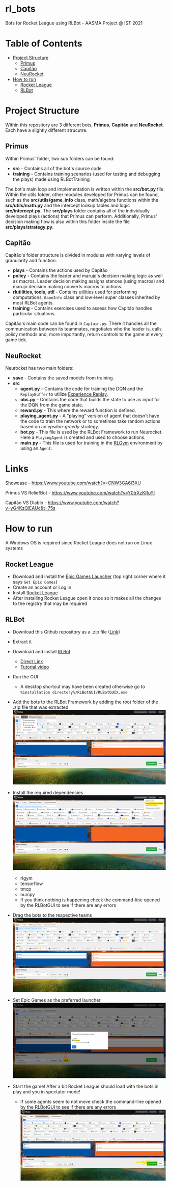 # rl_bots
Bots for Rocket League using RLBot - AASMA Project @ IST 2021

# Table of Contents
- [Project Structure](#project-structure)
  - [Primus](#primus)
  - [Capitão](#capitão)
  - [NeuRocket](#neurocket)
- [How to run](#how-to-run)
  - [Rocket League](#rocket-league)
  - [RLBot](#rlbot)

# Project Structure
Within this repository are 3 different bots, **Primus**, **Capitão** and **NeuRocket**. Each have a slightly different strucutre.

## Primus
Within Primus' folder, two sub folders can be found:
- **src** - Contains all of the bot's source code
- **training** - Contains training scenarios (used for testing and debugging the plays) made using RLBotTraining

The bot's main loop and implementation is written within the **src/bot.py** file. Within the utils folder, other modules developed for Primus can be found, such as the **src/utils/game_info** class, math/algebra functions within the **src/utils/math.py** and the intercept lookup tables and logic **src/intercept.py**.
The **src/plays** folder contains all of the individually developed plays (actions) that Primus can perform. Additionally, Primus' decision making flow is also within this folder inside the file **src/plays/strategy.py**. 

## Capitão
Capitão's folder structure is divided in modules with varying levels of granularity and function.
- **plays** - Contains the actions used by Capitão 
- **policy** - Contains the leader and marujo's decision making logic as well as macros. Leader decision making assigns stances (using macros) and marujo decision making converts macros to actions.
- **rlutilities, tools, util** - Contains utilities used for performing computations, `GameInfo` class and low-level super classes inherited by most RLBot agents.
- **training** - Contains exercises used to assess how Capitão handles particular situations.

Capitão's main code can be found in `Captain.py`. There it handles all the communication between its teammates, negotiates who the leader is, calls policy methods and, more importantly, return controls to the game at every game tick.

## NeuRocket
Neurocket has two main folders:
- **save** - Contains the saved models from training.
- **src**
  - **agent.py** - Contains the code for training the DQN and the `ReplayBuffer` to utilize [Experience Replay](https://arxiv.org/pdf/2007.06700.pdf).
  - **obs.py** - Contains the code that builds the state to use as input for the DQN from the game state.
  - **reward.py** - This where the reward function is defined.
  - **playing_agent.py** - A "playing" version of agent that doesn't have the code to train the network or to sometimes take random actions based on an *epsilon-greedy* strategy.
  - **bot.py** - This file is used by the RLBot Framework to run Neurocket. Here a `PlayingAgent` is created and used to choose actions.
  - **main.py** - This file is used for training in the [RLGym](https://rlgym.github.io/) environment by using an `Agent`.

# Links
Showcase - https://www.youtube.com/watch?v=CNW3GA6i3XU

Primus VS ReliefBot - https://www.youtube.com/watch?v=Y0trXzKRuYI

Capitão VS Diablo - https://www.youtube.com/watch?v=yG4KzQlEAUc&t=75s

# How to run
A Windows OS is required since Rocket League does not run on Linux systems

## Rocket League
- Download and install the [Epic Games Launcher](https://www.epicgames.com/store/en-US/) (top right corner where it says `Get Epic Games`)
- Create an account or Log in
- Install [Rocket League](https://www.epicgames.com/store/en-US/p/rocket-league)
- After installing Rocket League open it once so it makes all the changes to the registry that may be required

## RLBot
- Download this Github repository as a .zip file ([Link](https://github.com/HerouFenix/rl_bots/archive/refs/heads/main.zip))
- Extract it
- Download and install [RLBot](http://rlbot.org/) 
    - [Direct Link](https://github.com/RLBot/RLBotGUI/releases/download/v1.0/RLBotGUI.msi)
    - [Tutorial video](https://www.youtube.com/watch?v=oXkbizklI2U)
- Run the GUI
    - A desktop shortcut may have been created otherwise go to `%installation directory%/RLBotGUI/RLBotGUIX.exe`
- Add the bots to the RLBot Framework by adding the root folder of the .zip file that was extracted
    ![Add bots](./tutorial/add-bots.png)
- Install the required dependencies
    ![Install dependencies](./tutorial/install-deps.png)
    - rlgym
    - tensorflow
    - tmcp
    - numpy
    - If you think nothing is happening check the command-line opened by the RLBotGUI to see if there are any errors
- Drag the bots to the respective teams
![Drag bots](./tutorial/drag-bots.png)

- Set Epic Games as the preferred launcher
![Set launcher](./tutorial/set-launcher.png)

- Start the game! After a bit Rocket League should load with the bots in play and you in spectator mode!
  - If some agents seem to not move check the command-line opened by the RLBotGUI to see if there are any errors
![start match](./tutorial/start-match.png)
